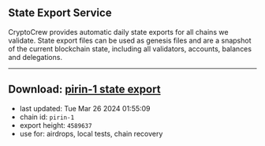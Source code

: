 ## State Export Service
CryptoCrew provides automatic daily state exports for all chains we validate. State export files can be used as genesis files and are a snapshot of the current blockchain state, including all validators, accounts, balances and delegations.

---
**Download: [pirin-1 state export](https://dl-eu2.ccvalidators.com/SERVICE/nolus/pirin-1_export_4589637.json)**
---

- last updated: Tue Mar 26 2024 01:55:09
- chain id: `pirin-1`
- export height: `4589637`
- use for: airdrops, local tests, chain recovery
